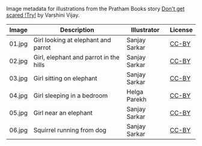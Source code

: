 Image metadata for illustrations from the Pratham Books story [Don't get scared !Try!](https://storyweaver.org.in/stories/1982-don-t-get-scared-try) by Varshini Vijay.

Image | Description | Illustrator | License
----- | ----------- | ----------- | -------
01.jpg | Girl looking at elephant and parrot | Sanjay Sarkar | [CC-BY](https://creativecommons.org/licenses/by/4.0/)
02.jpg | Girl, elephant and parrot in the hills | Sanjay Sarkar | [CC-BY](https://creativecommons.org/licenses/by/4.0/)
03.jpg | Girl sitting on elephant | Sanjay Sarkar | [CC-BY](https://creativecommons.org/licenses/by/4.0/)
04.jpg | Girl sleeping in a bedroom | Helga Parekh | [CC-BY](https://creativecommons.org/licenses/by/4.0/)
05.jpg | Girl near an elephant | Sanjay Sarkar | [CC-BY](https://creativecommons.org/licenses/by/4.0/)
06.jpg | Squirrel running from dog | Sanjay Sarkar | [CC-BY](https://creativecommons.org/licenses/by/4.0/)